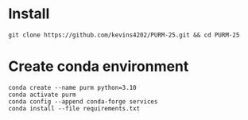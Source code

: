 # Install
`git clone https://github.com/kevins4202/PURM-25.git && cd PURM-25`

# Create conda environment
```
conda create --name purm python=3.10
conda activate purm
conda config --append conda-forge services
conda install --file requirements.txt 
```
